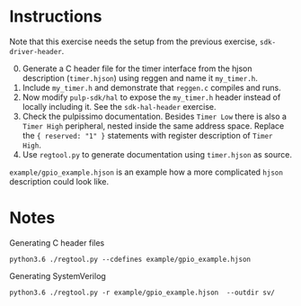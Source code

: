 # Instructions
Note that this exercise needs the setup from the previous exercise,
`sdk-driver-header`.

0. Generate a C header file for the timer interface from the hjson description (`timer.hjson`) 
   using reggen and name it `my_timer.h`.
1. Include `my_timer.h` and demonstrate that `reggen.c` compiles and runs.
2. Now modify `pulp-sdk/hal` to expose the `my_timer.h` header instead of
   locally including it. See the `sdk-hal-header` exercise.
3. Check the pulpissimo documentation. Besides `Timer Low` there is also a
   `Timer High` peripheral, nested inside the same address space. Replace the `{
   reserved: "1" }` statements with register description of `Timer High`.
4. Use `regtool.py` to generate documentation using `timer.hjson` as source.

`example/gpio_example.hjson` is an example how a more complicated `hjson` description
could look like.

# Notes
Generating C header files

```
python3.6 ./regtool.py --cdefines example/gpio_example.hjson
```

Generating SystemVerilog
```
python3.6 ./regtool.py -r example/gpio_example.hjson  --outdir sv/
```
